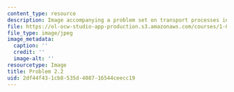 ```yaml
---
content_type: resource
description: Image accompanying a problem set on transport processes in the environment.
file: https://ol-ocw-studio-app-production.s3.amazonaws.com/courses/1-061-transport-processes-in-the-environment-fall-2008/2df44f431cb8535d408716544ceecc19_Prob2.jpg
file_type: image/jpeg
image_metadata:
  caption: ''
  credit: ''
  image-alt: ''
resourcetype: Image
title: Problem 2.2
uid: 2df44f43-1cb8-535d-4087-16544ceecc19
---
```

